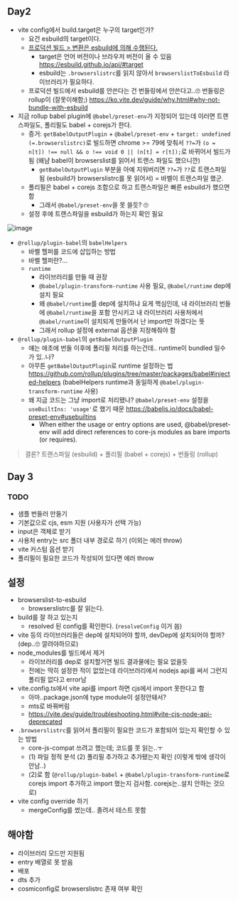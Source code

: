 ## Day2

- vite config에서 build.target은 누구의 target인가?
  - 요건 esbuild의 target이다.
  - [프로덕션 빌드 > 변환은 esbuild에 의해 수행된다.](https://ko.vite.dev/config/build-options.html#build-target)
    - target은 언어 버전이나 브라우저 버전이 올 수 있음 <https://esbuild.github.io/api/#target>
    - esbuild는 `.browserslistrc`를 읽지 않아서 `browserslistToEsbuild` 라이브러리가 필요하다.
  - 프로덕션 빌드에서 esbuild를 안쓴다는 건 번들링에서 안쓴다고..🙄 번들링은 rollup이 (잘못이해함;) <https://ko.vite.dev/guide/why.html#why-not-bundle-with-esbuild>
- 지금 rollup babel plugin에 `@babel/preset-env`가 지정되어 있는데 이러면 트랜스파일도, 폴리필도 babel + corejs가 한다.
  - 증거: `getBabelOutputPlugin` + `@babel/preset-env` + `target: undefined (=.browserslistrc)`로 빌드하면 chrome >= 79에 맞춰서 `??=`가 `(o = n[t]) !== null && o !== void 0 || (n[t] = r[t]);`로 바뀌어서 빌드가 됨 (왜냠 babel이 browserslist를 읽어서 트랜스 파일도 했으니깐)
    - `getBabelOutputPlugin` 부분을 아예 지워버리면 `??=`가 `??`로 트랜스파일 됨 (esbuild가 browserslistrc를 못 읽어서) = 바벨이 트랜스파일 했군.
  - 폴리필은 babel + corejs 조합으로 하고 트랜스파일은 빠른 esbuild가 했으면 함
    - 그래서 `@babel/preset-env`을 못 쓸듯? 🙄
  - 설정 후에 트랜스파일을 esbuild가 하는지 확인 필요

![image](https://github.com/user-attachments/assets/f051ee8d-b49e-4337-9dc3-75fac099b008)

- `@rollup/plugin-babel`의 `babelHelpers`
  - 바벨 헬퍼를 코드에 삽입하는 방법
  - 바벨 헬퍼란?...
  - `runtime`
    - 라이브러리를 만들 때 권장
    - `@babel/plugin-transform-runtime` 사용 필요, `@babel/runtime` dep에 설치 필요
    - 왜 `@babel/runtime`를 dep에 설치하냐 요게 핵심인데, 내 라이브러리 번들에 `@babel/runtime`을 포함 안시키고 내 라이브러리 사용처에서 `@babel/runtime`이 설치되게 만들어서 난 import만 하겠다는 뜻
    - 그래서 rollup 설정에 external 옵션을 지정해줘야 함
- `@rollup/plugin-babel`의 `getBabelOutputPlugin`
  - 얘는 애초에 번들 이후에 폴리필 처리를 하는건데.. runtime이 bundled 일수가 있..나?
  - 아무튼 `getBabelOutputPlugin`로 runtime 설정하는 법 <https://github.com/rollup/plugins/tree/master/packages/babel#injected-helpers> (babelHelpers runtime과 동일하게 `@babel/plugin-transform-runtime` 사용)
  - 왜 지금 코드는 그냥 import로 처리됐나? `@babel/preset-env` 설정을 `useBuiltIns: 'usage'`로 했기 때문 <https://babeljs.io/docs/babel-preset-env#usebuiltins>
    - When either the usage or entry options are used, @babel/preset-env will add direct references to core-js modules as bare imports (or requires).

> 결론? 트랜스파일 (esbuild) + 폴리필 (babel + corejs) + 번들링 (rollup)

## Day 3

### TODO

- 샘플 번들러 만들기
- 기본값으로 cjs, esm 지원 (사용자가 선택 가능)
- input은 객체로 받기
- 사용처 entry는 src 폴더 내부 경로로 하기 (이외는 에러 throw)
- vite 커스텀 옵션 받기
- 폴리필이 필요한 코드가 작성되어 있다면 에러 throw

## 설정

- browserslist-to-esbuild
  - browserslistrc를 잘 읽는다.
- build를 잘 하고 있는지
  - resolved 된 config를 확인한다. (`resolveConfig` 이거 씀)
- vite 등의 라이브러리들은 dep에 설치되어야 할까, devDep에 설치되어야 할까? (dep..🙄 깔려야하므로)
- node_modules를 빌드에서 제거
  - 라이브러리를 dep로 설치할거면 빌드 결과물에는 필요 없을듯
  - 전에는 딱히 설정한 적이 없었는데 라이브러리에서 nodejs api를 써서 그런지 폴리필 없다고 error남
- vite.config.ts에서 vite api를 import 하면 cjs에서 import 못한다고 함
  - 아마..package.json에 type module이 설정안돼서?
  - mts로 바꿔버림
  - https://vite.dev/guide/troubleshooting.html#vite-cjs-node-api-deprecated
- `.browserslistrc`를 읽어서 폴리필이 필요한 코드가 포함되어 있는지 확인할 수 있는 방법
  - core-js-compat 쓰려고 했는데; 코드를 못 읽는..ㅜ
  - (1) 파일 정적 분석 (2) 폴리필 추가하고 추가됐는지 확인 (이렇게 밖에 생각이 안남..)
  - (2)로 함 (`@rollup/plugin-babel` + `@babel/plugin-transform-runtime`로 corejs import 추가하고 import 했는지 검사함. corejs는..설치 안하는 것으로)
- vite config override 하기
  - mergeConfig를 썼는데.. 졸려서 테스트 못함

## 해야함

- 라이브러리 모드만 지원됨
- entry 배열로 못 받음
- 배포
- dts 추가
- cosmiconfig로 browserslistrc 존재 여부 확인
